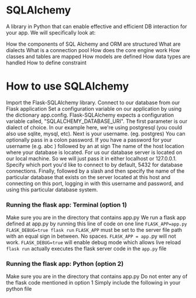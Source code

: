 # SQLAlchemy
A library in Python that can enable effective and efficient DB interaction for your app.
We will specifically look at:

How the components of SQL Alchemy and ORM are structured
What are dialects
What is a connection pool
How does the core engine work
How classes and tables are mapped
How models are defined
How data types are handled
How to define constraint

# How to use SQLAlchemy
Import the Flask-SQLAlchemy library.
Connect to our database from our Flask application
Set a configuration variable on our application by using the dictionary app.config. Flask-SQLAlchemy expects a configuration variable called, "SQLALCHEMY_DATABASE_URI".
The first parameter is our dialect of choice. In our example here, we're using postgresql (you could also use sqlite, mysql, etc).
Next is your username. (eg. postgres)
You can optionally pass in a colon password. If you have a password for your username (e.g. abc )
followed by an at sign
The name of the host location where your database is located.
For us our database server is located on our local machine. So we will just pass it in either localhost or 127.0.0.1.
Specify which port you'd like to connect to by default, 5432 for database connections.
Finally, followed by a slash and then specify the name of the particular database that exists on the server located at this host and connecting on this port, logging in with this username and password, and using this particular database system.

### Running the flask app: Terminal (option 1)
Make sure you are in the directory that contains app.py
We run a flask app defined at app.py by running this line of code on one line
```FLASK_APP=app.py FLASK_DEBUG=true flask run```
```FLASK_APP``` must be set to the server file path with an equal sign in between. No spaces. ```FLASK_APP = app.```py will not work.
```FLASK_DEBUG=true``` will enable debug mode which allows live reload
```flask run``` actually executes the flask server code in the ```app.py``` file


### Running the flask app: Python (option 2)
Make sure you are in the directory that contains app.py
Do not enter any of the flask code mentioned in option 1
Simply include the following in your python file